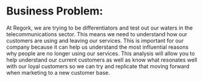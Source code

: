 <h1> Business Problem: </h1>
At Regork, we are trying to be differentiators and test out our waters in the telecommunications sector. This means we need to understand how our customers are using and leaving our services. This is important for our company because it can help us understand the most influential reasons why people are no longer using our services. This analysis will allow you to help understand our current customers as well as know what resonates well with our loyal customers so we can try and replicate that moving forward when marketing to a new customer base.
